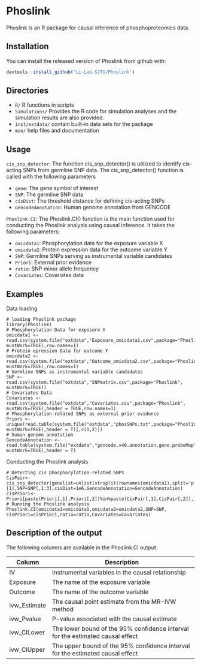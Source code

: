 
# Phoslink
<!-- badges: start -->
<!-- badges: end -->

Phoslink is an R package for causal inference of phosphoproteomics data.

## Installation
You can install the released version of Phoslink from github with:
``` r
devtools::install_github("Li-Lab-SJTU/Phoslink")
```

## Directories
-  `R/`    R functions in scripts
-  `Simulations/` Provides the R code for simulation analyses and the simulation results are also provided.
-  `inst/extdata/` contain built-in data sets for the package
-  `man/`  help files and documentation
   
## Usage
 `cis_snp_detector`:  The function cis_snp_detector() is utilized to identify cis-acting SNPs from germline SNP data. The cis_snp_detector() function is called with the following parameters
 -  `gene`: The gene symbol of interest
 -  `SNP`: The germline SNP data
 -  `cisDist`: The threshold distance for defining cis-acting SNPs
 -  `GencodeAnnotation`: Human genome annotation from GENCODE
   
 `Phoslink.CI`:  The Phoslink.CI() function is the main function used for conducting the Phoslink analysis using causal inference. It takes the following parameters:
-  `omicdata1`: Phosphorylation data for the exposure variable X
-  `omicdata2`: Protein expression data for the outcome variable Y
-  `SNP`: Germline SNPs serving as instrumental variable candidates
-  `Priori`: External prior evidence
-  `ratio`: SNP minor allele frequency
-  `Covariates`: Covariates data


## Examples
Data loading

```{r example}
# loading Phoslink package
library(Phoslink)
# Phosphorylation Data for exposure X
omicdata1 <- read.csv(system.file("extdata","Exposure_omicdata1.csv",package="Phoslink", mustWork=TRUE),row.names=1)
# Protein epression Data for outcome Y
omicdata2 <- read.csv(system.file("extdata","Outcome_omicdata2.csv",package="Phoslink", mustWork=TRUE),row.names=1)
# Germline SNPs as instrumental variable candidates
SNP <- read.csv(system.file("extdata","SNPmatrix.csv",package="Phoslink", mustWork=TRUE))
# Covariates Data
Covariates <- read.csv(system.file("extdata","Covariates.csv",package="Phoslink", mustWork=TRUE),header = TRUE,row.names=1)
# Phosphorylation-related SNPs as external prior evidence
Priori <- unique(read.table(system.file("extdata","phosSNPs.txt",package="Phoslink", mustWork=TRUE),header = T)[,c(1,2)])
# human genome annotation
GencodeAnnotation <- read.table(system.file("extdata","gencode.v40.annotation.gene.probeMap",package="Phoslink", mustWork=TRUE),header = T)
```
Conducting the Phoslink analysis
```{r example}
# Detecting cis phosphorylation-related SNPs
CisPair<-cis_snp_detector(genelist=unlist(strsplit(rownames(omicdata1),split='p'))[1],SNP=SNP[,1:3],cisDist=1e6,GencodeAnnotation=GencodeAnnotation)
cisPriori<-Priori[paste(Priori[,1],Priori[,2])%in%paste(CisPair[,1],CisPair[,2]),]
# Running the Phoslink analysis
Phoslink.CI(omicdata1=omicdata1,omicdata2=omicdata2,SNP=SNP, cisPriori=cisPriori,ratio=ratio,Covariates=Covariates)
```

## Description of the output

The following columns are available in the Phoslink.CI output:

| Column | Description |
| ------------- | ------------- |
| IV | Instrumental variables in the causal relationship |
| Exposure | The name of the exposure variable |
| Outcome | The name of the outcome variable |
| ivw_Estimate | The causal point estimate from the MR-IVW method |
| ivw_Pvalue | P-value associated with the causal estimate |
| ivw_CILower | The lower bound of the 95% confidence interval for the estimated causal effect |
| ivw_CIUpper | The upper bound of the 95% confidence interval for the estimated causal effect |


